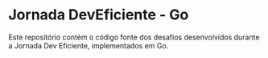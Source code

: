 # Jornada DevEficiente - Go

Este repositório contém o código fonte dos desafios desenvolvidos durante a Jornada Dev Eficiente, implementados em Go.
